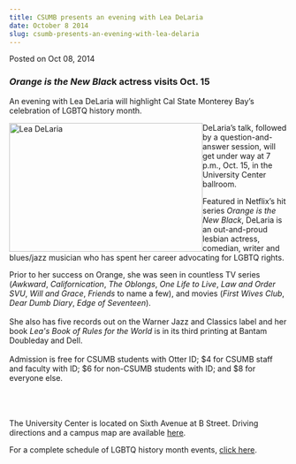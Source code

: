 ```yaml
---
title: CSUMB presents an evening with Lea DeLaria
date: October 8 2014
slug: csumb-presents-an-evening-with-lea-delaria
---
```





<span class="date">Posted on Oct 08, 2014    </span>
<h3><em>Orange is the New Blac</em>k actress visits Oct. 15</h3>
<p>An evening with Lea DeLaria will highlight Cal State Monterey
Bay&#x2019;s celebration of LGBTQ history month.</p>
<p><img alt="Lea DeLaria" src="http://news.csumb.edu/sites/default/files/65/attachments/news/images/delaria_high_res_2014.jpg" style="width:350px; height:233px; float:left">DeLaria&#x2019;s talk,
followed by a question-and-answer session, will get under way at 7
p.m., Oct. 15, in the University Center ballroom.</img></p>
<p>Featured in Netflix&#x2019;s hit series <em>Orange is the New
Black</em>, DeLaria is an out-and-proud lesbian actress, comedian,
writer and blues/jazz musician who has spent her career advocating
for LGBTQ rights.</p>
<p>Prior to her success on Orange, she was seen in countless TV
series (<em>Awkward</em>, <em>Californication</em>, <em>The
Oblongs</em>, <em>One Life to Live</em>, <em>Law and Order
SVU</em>, <em>Will and Grace</em>, <em>Friends</em> to name a few),
and movies (<em>First Wives Club</em>, <em>Dear Dumb Diary</em>,
<em>Edge of Seventeen</em>).<br>
<br>
She also has five records out on the Warner Jazz and Classics label
and her book <em>Lea&apos;s Book of Rules for the World</em> is in its
third printing at Bantam Doubleday and Dell.<br>
<br>
Admission is free for CSUMB students with Otter ID; $4 for CSUMB
staff and faculty with ID; $6 for non-CSUMB students with ID; and
$8 for everyone else.</br></br></br></br></p>
<p>The University Center is located on Sixth Avenue at B Street.
Driving directions and a campus map are available <a href="http://csumb.edu/maps" rel="nofollow">here</a>.</p>
<p>For a complete schedule of LGBTQ history month events, <a href="http://activities.csumb.edu/out-ober-history-month" rel="nofollow">click here</a>.</p>
<p><br>
&#xA0;</br></p>





